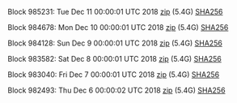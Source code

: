 Block 985231: Tue Dec 11 00:00:01 UTC 2018 [zip](https://dash-bootstrap.ams3.digitaloceanspaces.com/mainnet/2018-12-11/bootstrap.dat.zip) (5.4G) [SHA256](https://dash-bootstrap.ams3.digitaloceanspaces.com/mainnet/2018-12-11/sha256.txt)

Block 984678: Mon Dec 10 00:00:01 UTC 2018 [zip](https://dash-bootstrap.ams3.digitaloceanspaces.com/mainnet/2018-12-10/bootstrap.dat.zip) (5.4G) [SHA256](https://dash-bootstrap.ams3.digitaloceanspaces.com/mainnet/2018-12-10/sha256.txt)

Block 984128: Sun Dec  9 00:00:01 UTC 2018 [zip](https://dash-bootstrap.ams3.digitaloceanspaces.com/mainnet/2018-12-09/bootstrap.dat.zip) (5.4G) [SHA256](https://dash-bootstrap.ams3.digitaloceanspaces.com/mainnet/2018-12-09/sha256.txt)

Block 983582: Sat Dec  8 00:00:01 UTC 2018 [zip](https://dash-bootstrap.ams3.digitaloceanspaces.com/mainnet/2018-12-08/bootstrap.dat.zip) (5.4G) [SHA256](https://dash-bootstrap.ams3.digitaloceanspaces.com/mainnet/2018-12-08/sha256.txt)

Block 983040: Fri Dec  7 00:00:01 UTC 2018 [zip](https://dash-bootstrap.ams3.digitaloceanspaces.com/mainnet/2018-12-07/bootstrap.dat.zip) (5.4G) [SHA256](https://dash-bootstrap.ams3.digitaloceanspaces.com/mainnet/2018-12-07/sha256.txt)

Block 982493: Thu Dec  6 00:00:02 UTC 2018 [zip](https://dash-bootstrap.ams3.digitaloceanspaces.com/mainnet/2018-12-06/bootstrap.dat.zip) (5.4G) [SHA256](https://dash-bootstrap.ams3.digitaloceanspaces.com/mainnet/2018-12-06/sha256.txt)

